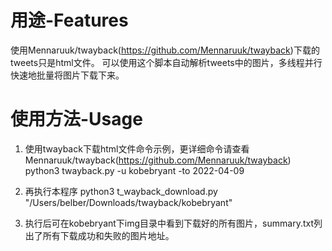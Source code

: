 # 用途-Features
使用Mennaruuk/twayback(https://github.com/Mennaruuk/twayback)下载的tweets只是html文件。
可以使用这个脚本自动解析tweets中的图片，多线程并行快速地批量将图片下载下来。

# 使用方法-Usage
1. 使用twayback下载html文件命令示例，更详细命令请查看Mennaruuk/twayback(https://github.com/Mennaruuk/twayback)
python3 twayback.py -u kobebryant -to 2022-04-09

2. 再执行本程序
   python3 t_wayback_download.py "/Users/belber/Downloads/twayback/kobebryant"

3. 执行后可在kobebryant下img目录中看到下载好的所有图片，summary.txt列出了所有下载成功和失败的图片地址。
   